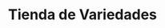 ---
title: "Tienda de Variedades"
url: /ciudad-satelite/tienda-de-variedades-calle-18-c/
shop: Lebensmittel
---